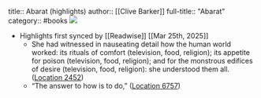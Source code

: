 title:: Abarat (highlights)
author:: [[Clive Barker]]
full-title:: "Abarat"
category:: #books
![](https://m.media-amazon.com/images/I/61rnGYOFAVL._SY160.jpg)

- Highlights first synced by [[Readwise]] [[Mar 25th, 2025]]
	- She had witnessed in nauseating detail how the human world worked: its rituals of comfort (television, food, religion); its appetite for poison (television, food, religion); and for the monstrous edifices of desire (television, food, religion): she understood them all. ([Location 2452](https://readwise.io/to_kindle?action=open&asin=B004X2JGNS&location=2452))
	- “The answer to how is to do,” ([Location 6757](https://readwise.io/to_kindle?action=open&asin=B004X2JGNS&location=6757))